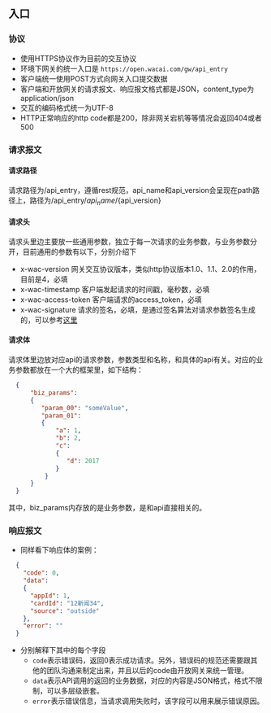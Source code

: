 ## 入口

### 协议
- 使用HTTPS协议作为目前的交互协议
- 环境下网关的统一入口是 `https://open.wacai.com/gw/api_entry`
- 客户端统一使用POST方式向网关入口提交数据
- 客户端和开放网关的请求报文、响应报文格式都是JSON，content_type为application/json
- 交互的编码格式统一为UTF-8
- HTTP正常响应的http code都是200，除非网关宕机等等情况会返回404或者500

### 请求报文

#### 请求路径
请求路径为/api_entry，遵循rest规范，api_name和api_version会呈现在path路径上，路径为/api_entry/${api_name}/${api_version}

#### 请求头
请求头里边主要放一些通用参数，独立于每一次请求的业务参数，与业务参数分开，目前通用的参数有以下，分别介绍下
- x-wac-version 网关交互协议版本，类似http协议版本1.0、1.1、2.0的作用，目前是4，必填
- x-wac-timestamp 客户端发起请求的时间戳，毫秒数，必填
- x-wac-access-token 客户端请求的access_token，必填
- x-wac-signature 请求的签名，必填，是通过签名算法对请求参数签名生成的，可以参考[这里](api_sign.md)

#### 请求体
请求体里边放对应api的请求参数，参数类型和名称，和具体的api有关。对应的业务参数都放在一个大的框架里，如下结构：
```json
  {
      "biz_params": 
      {
         "param_00": "someValue",
         "param_01": 
         {
             "a": 1,
             "b": 2,
             "c": 
             { 
                "d": 2017 
             }
          }
      }
  }
```
其中，biz_params内存放的是业务参数，是和api直接相关的。

### 响应报文
- 同样看下响应体的案例：
```json
  {
    "code": 0,
    "data": 
    {
      "appId": 1,
      "cardId": "12新闻34",
      "source": "outside"
    },
    "error": ""
  }
```

- 分别解释下其中的每个字段
  - `code`表示错误码，返回0表示成功请求。另外，错误码的规范还需要跟其他的团队沟通来制定出来，并且以后的code由开放网关来统一管理。
  - `data`表示API调用的返回的业务数据，对应的内容是JSON格式，格式不限制，可以多层级嵌套。
  - `error`表示错误信息，当请求调用失败时，该字段可以用来展示错误原因。
